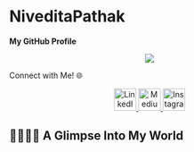 # NiveditaPathak
****My GitHub Profile****
<p align="center">
  <img src="https://capsule-render.vercel.app/api?text=Hey%20Everyone!🕹️&animation=fadeIn&type=waving&color=gradient&height=100" />
</p>
Connect with Me! 🌐

<p align="center">
  <!-- your icons here -->
</p>

<p align="center">
  
  <a href="https://www.linkedin.com/in/nivedita-pathak-a6b795225/" target="_blank">
    <img src="https://img.icons8.com/ios-filled/50/0A66C2/linkedin-circled--v1.png" alt="LinkedIn" height="40" />
  </a>
  <a href="https://medium.com/@pathaknivedita21" target="_blank">
    <img src="https://img.icons8.com/ios-filled/50/000000/medium-monogram.png" alt="Medium" height="40" />
  </a>
  
  
  <a href="https://www.instagram.com/niveditapathak21/" target="_blank">
    <img src="https://img.icons8.com/ios-filled/50/FF0080/instagram-new--v1.png" alt="Instagram" height="40" />
  </a>
</p>

## 👩🏻‍💻✨ A Glimpse Into My World
